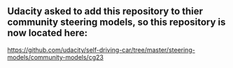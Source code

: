 ## Udacity asked to add this repository to thier community steering models, so this repository is now located here:

https://github.com/udacity/self-driving-car/tree/master/steering-models/community-models/cg23
